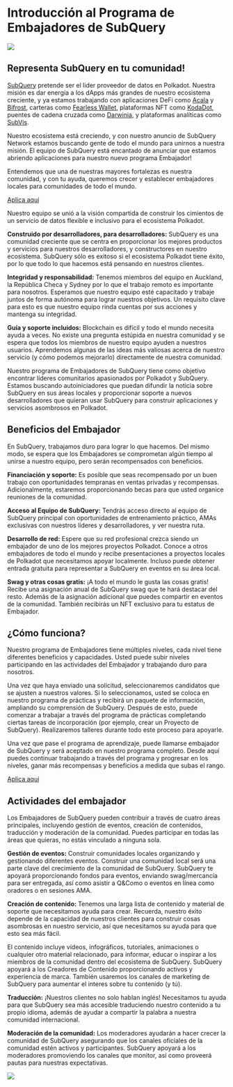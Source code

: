 # Introducción al Programa de Embajadores de SubQuery

![](https://miro.medium.com/max/1400/1*EC5wwTuoB6UK_EESGd8X8w.png)

## Representa SubQuery en tu comunidad!

[SubQuery](https://subquery.network/) pretende ser el lider proveedor de datos en Polkadot. Nuestra misión es dar energía a los dApps más grandes de nuestro ecosistema creciente, y ya estamos trabajando con aplicaciones DeFi como [Acala](https://acala.network/) y [Bifrost](https://bifrost.finance/), carteras como [Fearless Wallet](https://fearlesswallet.io/), plataformas NFT como [KodaDot](https://kodadot.xyz/), puentes de cadena cruzada como [Darwinia](https://explorer.subquery.network/subquery/darwinia-network/darwinia), y plataformas analíticas como [SubVis](https://subvis.io/).

Nuestro ecosistema está creciendo, y con nuestro anuncio de SubQuery Network estamos buscando gente de todo el mundo para unirnos a nuestra misión. El equipo de SubQuery está encantado de anunciar que estamos abriendo aplicaciones para nuestro nuevo programa Embajador!

Entendemos que una de nuestras mayores fortalezas es nuestra comunidad, y con tu ayuda, queremos crecer y establecer embajadores locales para comunidades de todo el mundo.

[Aplica aquí](https://forms.gle/GXBbJ6LDpNfM2v1X6)

Nuestro equipo se unió a la visión compartida de construir los cimientos de un servicio de datos flexible e inclusivo para el ecosistema Polkadot.

**Construido por desarrolladores, para desarrolladores:** SubQuery es una comunidad creciente que se centra en proporcionar los mejores productos y servicios para nuestros desarrolladores, y constructores en nuestro ecosistema. SubQuery sólo es exitoso si el ecosistema Polkadot tiene éxito, por lo que todo lo que hacemos está pensando en nuestros clientes.

**Integridad y responsabilidad:** Tenemos miembros del equipo en Auckland, la República Checa y Sydney por lo que el trabajo remoto es importante para nosotros. Esperamos que nuestro equipo esté capacitado y trabaje juntos de forma autónoma para lograr nuestros objetivos. Un requisito clave para esto es que nuestro equipo rinda cuentas por sus acciones y mantenga su integridad.

**Guía y soporte incluidos:** Blockchain es difícil y todo el mundo necesita ayuda a veces. No existe una pregunta estúpida en nuestra comunidad y se espera que todos los miembros de nuestro equipo ayuden a nuestros usuarios. Aprendemos algunas de las ideas más valiosas acerca de nuestro servicio (y cómo podemos mejorarlo) directamente de nuestra comunidad.

Nuestro programa de Embajadores de SubQuery tiene como objetivo encontrar líderes comunitarios apasionados por Polkadot y SubQuery. Estamos buscando autoiniciadores que puedan difundir la noticia sobre SubQuery en sus áreas locales y proporcionar soporte a nuevos desarrolladores que quieran usar SubQuery para construir aplicaciones y servicios asombrosos en Polkadot.

## Beneficios del Embajador

En SubQuery, trabajamos duro para lograr lo que hacemos. Del mismo modo, se espera que los Embajadores se comprometan algún tiempo al unirse a nuestro equipo, pero serán recompensados con beneficios.

**Financiación y soporte:** Es posible que seas recompensado por un buen trabajo con oportunidades tempranas en ventas privadas y recompensas. Adicionalmente, estaremos proporcionando becas para que usted organice reuniones de la comunidad.

**Acceso al Equipo de SubQuery:** Tendrás acceso directo al equipo de SubQuery principal con oportunidades de entrenamiento práctico, AMAs exclusivas con nuestros líderes y desarrolladores, y ver nuestra ruta.

**Desarrollo de red:** Espere que su red profesional crezca siendo un embajador de uno de los mejores proyectos Polkadot. Conoce a otros embajadores de todo el mundo y recibe presentaciones a proyectos locales de Polkadot que necesitamos apoyar localmente. Incluso puede obtener entrada gratuita para representar a SubQuery en eventos en su área local.

**Swag y otras cosas gratis:** ¡A todo el mundo le gusta las cosas gratis! Recibe una asignación anual de SubQuery swag que te hará destacar del resto. Además de la asignación adicional que puedes compartir en eventos de la comunidad. También recibirás un NFT exclusivo para tu estatus de Embajador.

## ¿Cómo funciona?

Nuestro programa de Embajadores tiene múltiples niveles, cada nivel tiene diferentes beneficios y capacidades. Usted puede subir niveles participando en las actividades del Embajador y trabajando duro para nosotros.

Una vez que haya enviado una solicitud, seleccionaremos candidatos que se ajusten a nuestros valores. Si lo seleccionamos, usted se coloca en nuestro programa de prácticas y recibirá un paquete de información, ampliando su comprensión de SubQuery. Después de esto, puede comenzar a trabajar a través del programa de prácticas completando ciertas tareas de incorporación (por ejemplo, crear un Proyecto de SubQuery). Realizaremos talleres durante todo este proceso para apoyarle.

Una vez que pase el programa de aprendizaje, puede llamarse embajador de SubQuery y será aceptado en nuestro programa completo. Desde aquí puedes continuar trabajando a través del programa y progresar en los niveles, ganar más recompensas y beneficios a medida que subas el rango.

[Aplica aquí](https://forms.gle/GXBbJ6LDpNfM2v1X6)

## Actividades del embajador

Los Embajadores de SubQuery pueden contribuir a través de cuatro áreas principales, incluyendo gestión de eventos, creación de contenidos, traducción y moderación de la comunidad. Puedes participar en todas las áreas que quieras, no estás vinculado a ninguna sola.

**Gestión de eventos:** Construir comunidades locales organizando y gestionando diferentes eventos. Construir una comunidad local será una parte clave del crecimiento de la comunidad de SubQuery. SubQuery te apoyará proporcionando fondos para eventos, enviando swag/mercancía para ser entregada, así como asistir a Q&Como o eventos en línea como oradores o en sesiones AMA.

**Creación de contenido:** Tenemos una larga lista de contenido y material de soporte que necesitamos ayuda para crear. Recuerda, nuestro éxito depende de la capacidad de nuestros clientes para construir cosas asombrosas en nuestro servicio, así que necesitamos su ayuda para que esto sea más fácil.

El contenido incluye vídeos, infográficos, tutoriales, animaciones o cualquier otro material relacionado, para informar, educar o inspirar a los miembros de la comunidad dentro del ecosistema de SubQuery. SubQuery apoyará a los Creadores de Contenido proporcionando activos y experiencia de marca. También usaremos los canales de marketing de SubQuery para aumentar el interes sobre tu contenido (y tú).

**Traducción:** ¡Nuestros clientes no solo hablan inglés! Necesitamos tu ayuda para que SubQuery sea más accesible traduciendo nuestro contenido a tu propio idioma, además de ayudar a compartir la palabra a nuestra comunidad internacional.

**Moderación de la comunidad:** Los moderadores ayudarán a hacer crecer la comunidad de SubQuery asegurando que los canales oficiales de la comunidad estén activos y participantes. SubQuery apoyará a los moderadores promoviendo los canales que monitor, así como proveerá pautas para nuestras expectativas.

![](https://miro.medium.com/max/1400/1*xj6_UL1ZWYzlLmlVk25JzQ.png)